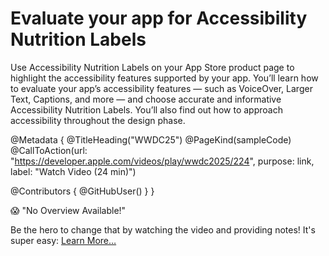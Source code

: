 # Evaluate your app for Accessibility Nutrition Labels

Use Accessibility Nutrition Labels on your App Store product page to highlight the accessibility features supported by your app. You’ll learn how to evaluate your app’s accessibility features — such as VoiceOver, Larger Text, Captions, and more — and choose accurate and informative Accessibility Nutrition Labels. You’ll also find out how to approach accessibility throughout the design phase.

@Metadata {
   @TitleHeading("WWDC25")
   @PageKind(sampleCode)
   @CallToAction(url: "https://developer.apple.com/videos/play/wwdc2025/224", purpose: link, label: "Watch Video (24 min)")

   @Contributors {
      @GitHubUser(<replace this with your GitHub handle>)
   }
}

😱 "No Overview Available!"

Be the hero to change that by watching the video and providing notes! It's super easy:
 [Learn More…](https://wwdcnotes.com/documentation/wwdcnotes/contributing)
